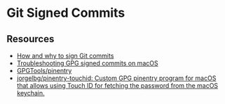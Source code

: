 # Git Signed Commits

Resources
---

- [How and why to sign Git commits][1]
- [Troubleshooting GPG signed commits on macOS][2]
- [GPGTools/pinentry][3]
- [jorgelbg/pinentry-touchid: Custom GPG pinentry program for macOS that allows using Touch ID for fetching the password from the macOS keychain.][4]

<!-- Links -->
[1]: https://withblue.ink/2020/05/17/how-and-why-to-sign-git-commits.html
[2]: https://thecesrom.dev/2021/01/27/troubleshooting-gpg-signed-commits-on-macos/
[3]: https://github.com/GPGTools/pinentry
[4]: https://github.com/jorgelbg/pinentry-touchid

<!-- Links end -->



